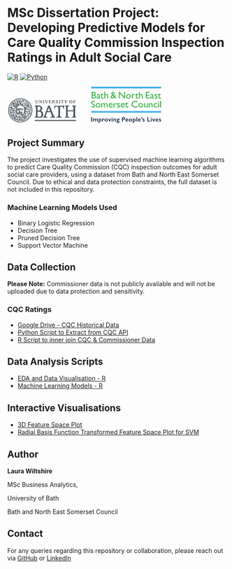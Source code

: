 # MSc Dissertation Project: Developing Predictive Models for Care Quality Commission Inspection Ratings in Adult Social Care
[![R](https://img.shields.io/badge/R-%23276DC3.svg?logo=r&logoColor=white)](#)
[![Python](https://img.shields.io/badge/Python-3776AB?logo=python&logoColor=fff)](#)
<p align="left">
  <img src="Uni_of_Bath_logo.png" alt="B&NES Logo" width = "160"/>
  &nbsp;&nbsp;&nbsp;&nbsp;&nbsp;&nbsp;
  <img src="bathnes-logo-colour.png" alt="B&NES Logo" width = "160"/>
</p>

## Project Summary
The project investigates the use of supervised machine learning algorithms to predict Care Quality Commission (CQC) inspection outcomes for adult social care providers, using a dataset from Bath and North East Somerset Council.
Due to ethical and data protection constraints, the full dataset is not included in this repository.

### Machine Learning Models Used

- Binary Logistic Regression
- Decision Tree
- Pruned Decision Tree
- Support Vector Machine

## Data Collection
**Please Note:** Commissioner data is not publicly available and will not be uploaded due to data protection and sensitivity.
### CQC Ratings
- [Google Drive - CQC Historical Data](https://drive.google.com/drive/folders/0B1jvn_rdpdEzMUtiNVoyeW9rb2M?resourcekey=0-J1nm1TwV6Vf_N9DArEe6XQ)
- [Python Script to Extract from CQC API](https://github.com/LauraWiltshire/MSc_Business_Analytics/blob/main/CQC_API_Script.py)
- [R Script to inner join CQC & Commissioner Data](https://github.com/LauraWiltshire/MSc_Business_Analytics/blob/main/Join_CQC_and_Commissioner_Data.R)
  
## Data Analysis Scripts
- [EDA and Data Visualisation - R](https://github.com/LauraWiltshire/MSc_Business_Analytics/blob/main/EDA_CQC_Ratings.R)
- [Machine Learning Models - R](https://github.com/LauraWiltshire/MSc_Business_Analytics/blob/main/CQC_Machine_Learning.R)
  
## Interactive Visualisations
- [3D Feature Space Plot](https://laurawiltshire.github.io/MSc_Business_Analytics/3D_PLOT.html)
- [Radial Basis Function Transformed Feature Space Plot for SVM](https://laurawiltshire.github.io/MSc_Business_Analytics/3D_PLOT_RBF.html)

## Author
**Laura Wiltshire**

MSc Business Analytics, 

University of Bath

Bath and North East Somerset Council

## Contact
For any queries regarding this repository or collaboration, please reach out via [GitHub](https://github.com/LauraWiltshire) or [LinkedIn](https://www.linkedin.com/in/laura-wiltshire-0b7762299/)
